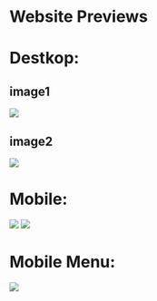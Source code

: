 # Website Previews
# Destkop:
## image1
![](WebsitePreview/image1.JPG)
## image2
![](WebsitePreview/image2.JPG)

# Mobile:

![](WebsitePreview/imageMobile1.JPG) ![](WebsitePreview/imageMobile2.JPG)

# Mobile Menu:

![](WebsitePreview/imageMobileMenu.JPG) 
